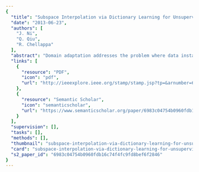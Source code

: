 ```yaml
---
{
  "title": "Subspace Interpolation via Dictionary Learning for Unsupervised Domain Adaptation",
  "date": "2013-06-23",
  "authors": [
    "J. Ni",
    "Q. Qiu",
    "R. Chellappa"
  ],
  "abstract": "Domain adaptation addresses the problem where data instances of a source domain have different distributions from that of a target domain, which occurs frequently in many real life scenarios. This work focuses on unsupervised domain adaptation, where labeled data are only available in the source domain. We propose to interpolate subspaces through dictionary learning to link the source and target domains. These subspaces are able to capture the intrinsic domain shift and form a shared feature representation for cross domain recognition. Further, we introduce a quantitative measure to characterize the shift between two domains, which enables us to select the optimal domain to adapt to the given multiple source domains. We present experiments on face recognition across pose, illumination and blur variations, cross dataset object recognition, and report improved performance over the state of the art.",
  "links": [
    {
      "resource": "PDF",
      "icon": "pdf",
      "url": "http://ieeexplore.ieee.org/stamp/stamp.jsp?tp=&arnumber=6618939"
    },
    {
      "resource": "Semantic Scholar",
      "icon": "semanticscholar",
      "url": "https://www.semanticscholar.org/paper/6983c04754b0960fdb16c74f4fc9fd8bef6f2846"
    }
  ],
  "supervision": [],
  "tasks": [],
  "methods": [],
  "thumbnail": "subspace-interpolation-via-dictionary-learning-for-unsupervised-domain-adaptation-thumb.jpg",
  "card": "subspace-interpolation-via-dictionary-learning-for-unsupervised-domain-adaptation-card.jpg",
  "s2_paper_id": "6983c04754b0960fdb16c74f4fc9fd8bef6f2846"
}
---
```


